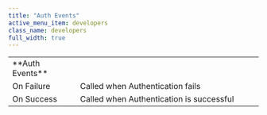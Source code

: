 ```yaml
---
title: "Auth Events"
active_menu_item: developers
class_name: developers
full_width: true
---
```



<table>
<tr>
<td width="148">
**Auth Events**

</td>
<td width="15">
</td>
<td width="779">
</td>
</tr>
<tr>
<td width="148">
On Failure

</td>
<td width="15">
</td>
<td width="779">
Called when Authentication fails

</td>
</tr>
<tr>
<td width="148">
On Success

</td>
<td width="15">
</td>
<td width="779">
Called when Authentication is successful

</td>
</tr>
</table>
